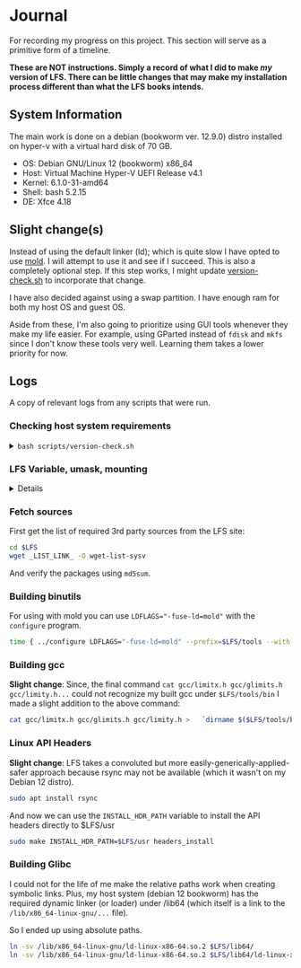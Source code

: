 # Journal
For recording my progress on this project. This section will serve as a primitive form of a timeline.

**These are NOT instructions. Simply a record of what I did to make _my_ version of LFS. There can be little 
changes that may make my installation process different than what the LFS books intends.**

## System Information
The main work is done on a debian (bookworm ver. 12.9.0) distro installed on hyper-v with a virtual hard disk of 70 GB.

- OS: Debian GNU/Linux 12 (bookworm) x86_64 
- Host: Virtual Machine Hyper-V UEFI Release v4.1
- Kernel: 6.1.0-31-amd64
- Shell: bash 5.2.15
- DE: Xfce 4.18

## Slight change(s)
Instead of using the default linker (ld); which is quite slow I have opted to use [mold](https://github.com/rui314/mold?tab=readme-ov-file#compile-mold).
I will attempt to use it and see if I succeed. This is also a completely optional step. If this step works, I 
might update [version-check.sh](scripts/version-check.sh) to incorporate that change.

I have also decided against using a swap partition. I have enough ram for both my host OS and guest OS.

Aside from these, I'm also going to prioritize using GUI tools whenever they make my life easier. For example,
using GParted instead of `fdisk` and `mkfs` since I don't know these tools very well. Learning them takes a lower priority for now.

## Logs
A copy of relevant logs from any scripts that were run.

### Checking host system requirements


<details>
<summary><code>bash scripts/version-check.sh</code></summary>
  
```bash 
OK:    Coreutils 9.1    >= 8.1
OK:    Bash      5.2.15 >= 3.2
ERROR: Cannot find ld (Binutils)
ERROR: Cannot find bison (Bison)
OK:    Diffutils 3.8    >= 2.8.1
OK:    Findutils 4.9.0  >= 4.2.31
ERROR: Cannot find gawk (Gawk)
ERROR: Cannot find gcc (GCC)
ERROR: Cannot find g++ (GCC (C++))
OK:    Grep      3.8    >= 2.5.1a
OK:    Gzip      1.12   >= 1.3.12
ERROR: Cannot find m4 (M4)
ERROR: Cannot find make (Make)
OK:    Patch     2.7.6  >= 2.5.4
OK:    Perl      5.36.0 >= 5.8.8
OK:    Python    3.11.2 >= 3.4
OK:    Sed       4.9    >= 4.1.5
OK:    Tar       1.34   >= 1.22
ERROR: Cannot find texi2any (Texinfo)
OK:    Xz        5.4.1  >= 5.0.0
OK:    Linux Kernel 6.1.0 >= 5.4
OK:    Linux Kernel supports UNIX 98 PTY
Aliases:
ERROR: awk  is NOT GNU
ERROR: yacc is NOT Bison
ERROR: sh   is NOT Bash
Compiler check:
scripts/version-check.sh: line 93: g++: command not found
ERROR: g++ does NOT work
OK: nproc reports 8 logical cores are available
```

Most of these errors can be fixed by:
```bash
sudo apt install build-essential
```

**Cannot find texi2any (TexInfo)**: `sudo apt install texinfo`

**awk is NOT GNU** | **yacc is NOT Bison**: `sudo apt install gawk bison`

<details>
<summary><strong>sh is NOT Bash</strong></summary>

The [`chsh`](https://manpages.ubuntu.com/manpages/focal/en/man1/chsh.1.html) command did NOT work on my system.

So I resorted to a rather unsightly solution:

```bash
sudo ln -sf /usr/bin/bash /usr/bin/sh
```
</details>
</details>


### LFS Variable, umask, mounting

<details>
  
In `.bashrc` for users **root** and **laughingclouds** (replace with your username):

```bash
export LFS=/mnt/lfs
umask 022    # my systems default value was already 0022
```

For mounting the lfs parition:

```bash
sudo mkdir -pv /mnt/$LFS    # parents, verbose
sudo mount -v -t ext4 /dev/sda3 $LFS    # verbose, type
```

For automatically mounting on every startup `sudo nano /etc/fstab`:

```bash
# new lfs partition /dev/sda3
/dev/sda3 /mnt/lfs      ext4    defaults        1       1
```
</details>


### Fetch sources

First get the list of required 3rd party sources from the LFS site:

```bash
cd $LFS
wget _LIST_LINK_ -O wget-list-sysv
```

And verify the packages using `md5sum`.


### Building binutils

For using with mold you can use `LDFLAGS="-fuse-ld=mold"` with the `configure` program.

```bash
time { ../configure LDFLAGS="-fuse-ld=mold" --prefix=$LFS/tools --with-sysroot=$LFS --target=$LFS_TGT --disable-nls --enable-gprofng=no --disable-werror --enable-new-dtags --enable-default-hash-style=gnu && make && make install; }
```

### Building gcc

**Slight change**:
Since, the final command `cat gcc/limitx.h gcc/glimits.h gcc/limity.h...` could not recognize my built gcc under `$LFS/tools/bin`
I made a slight addition to the above command:

```bash
cat gcc/limitx.h gcc/glimits.h gcc/limity.h >   `dirname $($LFS/tools/bin/$LFS_TGT-gcc -print-libgcc-file-name)`/include/limits.h
```


### Linux API Headers

**Slight change**:
LFS takes a convoluted but more easily-generically-applied-safer approach because rsync may not be available (which it wasn't on my Debian 12 distro).

```bash
sudo apt install rsync
```

And now we can use the `INSTALL_HDR_PATH` variable to install the API headers directly to $LFS/usr

```bash
sudo make INSTALL_HDR_PATH=$LFS/usr headers_install
```

### Building Glibc

I could not for the life of me make the relative paths work when creating symbolic links.
Plus, my host system (debian 12 bookworm) has the required dynamic linker (or loader) under /lib64 (which itself is a link to the `/lib/x86_64-linux-gnu/...` file).

So I ended up using absolute paths.

```bash
ln -sv /lib/x86_64-linux-gnu/ld-linux-x86-64.so.2 $LFS/lib64/
ln -sv /lib/x86_64-linux-gnu/ld-linux-x86-64.so.2 $LFS/lib64/ld-linux-x86-64.so.3
```

